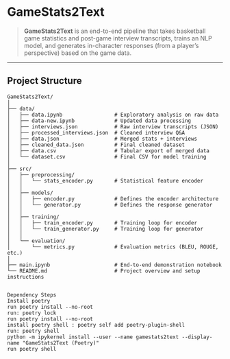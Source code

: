 # GameStats2Text

> **GameStats2Text** is an end-to-end pipeline that takes basketball game statistics and post-game interview transcripts, trains an NLP model, and generates in-character responses (from a player’s perspective) based on the game data.

---

## Project Structure

```text
GameStats2Text/
│
├── data/
│   ├── data.ipynb                 # Exploratory analysis on raw data
│   ├── data-new.ipynb             # Updated data processing
│   ├── interviews.json            # Raw interview transcripts (JSON)
│   ├── processed_interviews.json  # Cleaned interview Q&A
│   ├── data.json                  # Merged stats + interviews
│   ├── cleaned_data.json          # Final cleaned dataset
│   ├── data.csv                   # Tabular export of merged data
│   └── dataset.csv                # Final CSV for model training
│
├── src/
│   ├── preprocessing/
│   │   └── stats_encoder.py       # Statistical feature encoder
│   │
│   ├── models/
│   │   ├── encoder.py             # Defines the encoder architecture
│   │   └── generator.py           # Defines the response generator
│   │
│   ├── training/
│   │   ├── train_encoder.py       # Training loop for encoder
│   │   └── train_generator.py     # Training loop for generator
│   │
│   └── evaluation/
│       └── metrics.py             # Evaluation metrics (BLEU, ROUGE, etc.)
│
├── main.ipynb                     # End-to-end demonstration notebook
└── README.md                      # Project overview and setup instructions


Dependency Steps
Install poetry
run poetry install --no-root
run: poetry lock
run poetry install --no-root
install poetry shell : poetry self add poetry-plugin-shell
run: poetry shell
python -m ipykernel install --user --name gamestats2text --display-name "GameStats2Text (Poetry)"
run poetry shell


